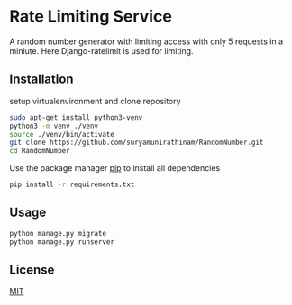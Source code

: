 # Rate Limiting Service
A random number generator with limiting access with only 5 requests in a miniute.
Here Django-ratelimit is used for limiting.

## Installation

setup virtualenvironment and clone repository

```bash
sudo apt-get install python3-venv
python3 -m venv ./venv
source ./venv/bin/activate
git clone https://github.com/suryamunirathinam/RandomNumber.git
cd RandomNumber
````

Use the package manager [pip](https://pip.pypa.io/en/stable/) to install all dependencies

```bash
pip install -r requirements.txt
```

## Usage

```python
python manage.py migrate
python manage.py runserver
```


## License
[MIT](https://choosealicense.com/licenses/mit/)
